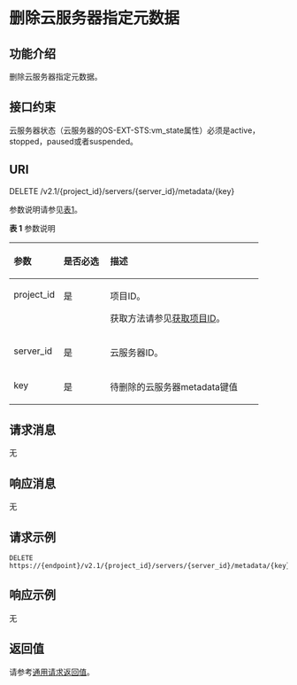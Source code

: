 # 删除云服务器指定元数据<a name="ecs_03_1003"></a>

## 功能介绍<a name="section5520708185439"></a>

删除云服务器指定元数据。

## 接口约束<a name="section4794112412015"></a>

云服务器状态（云服务器的OS-EXT-STS:vm\_state属性）必须是active，stopped，paused或者suspended。

## URI<a name="section65173692185439"></a>

DELETE /v2.1/\{project\_id\}/servers/\{server\_id\}/metadata/\{key\}

参数说明请参见[表1](#table14014174185439)。

**表 1**  参数说明

<a name="table14014174185439"></a>
<table><thead align="left"><tr id="row32160776185439"><th class="cellrowborder" valign="top" width="19.99%" id="mcps1.2.4.1.1"><p id="p5187119"><a name="p5187119"></a><a name="p5187119"></a>参数</p>
</th>
<th class="cellrowborder" valign="top" width="18.67%" id="mcps1.2.4.1.2"><p id="p17503500"><a name="p17503500"></a><a name="p17503500"></a>是否必选</p>
</th>
<th class="cellrowborder" valign="top" width="61.339999999999996%" id="mcps1.2.4.1.3"><p id="p8497414"><a name="p8497414"></a><a name="p8497414"></a>描述</p>
</th>
</tr>
</thead>
<tbody><tr id="row26570121185439"><td class="cellrowborder" valign="top" width="19.99%" headers="mcps1.2.4.1.1 "><p id="p4696221185439"><a name="p4696221185439"></a><a name="p4696221185439"></a>project_id</p>
</td>
<td class="cellrowborder" valign="top" width="18.67%" headers="mcps1.2.4.1.2 "><p id="p44849621185439"><a name="p44849621185439"></a><a name="p44849621185439"></a>是</p>
</td>
<td class="cellrowborder" valign="top" width="61.339999999999996%" headers="mcps1.2.4.1.3 "><p id="p37593705"><a name="p37593705"></a><a name="p37593705"></a>项目ID。</p>
<p id="p1180512217438"><a name="p1180512217438"></a><a name="p1180512217438"></a>获取方法请参见<a href="获取项目ID.md">获取项目ID</a>。</p>
</td>
</tr>
<tr id="row13357420185439"><td class="cellrowborder" valign="top" width="19.99%" headers="mcps1.2.4.1.1 "><p id="p8209263185439"><a name="p8209263185439"></a><a name="p8209263185439"></a>server_id</p>
</td>
<td class="cellrowborder" valign="top" width="18.67%" headers="mcps1.2.4.1.2 "><p id="p60970546185439"><a name="p60970546185439"></a><a name="p60970546185439"></a>是</p>
</td>
<td class="cellrowborder" valign="top" width="61.339999999999996%" headers="mcps1.2.4.1.3 "><p id="p39667165185439"><a name="p39667165185439"></a><a name="p39667165185439"></a><span id="text1957342419520"><a name="text1957342419520"></a><a name="text1957342419520"></a>云服务器</span>ID。</p>
</td>
</tr>
<tr id="row32078344185622"><td class="cellrowborder" valign="top" width="19.99%" headers="mcps1.2.4.1.1 "><p id="p48209085185622"><a name="p48209085185622"></a><a name="p48209085185622"></a>key</p>
</td>
<td class="cellrowborder" valign="top" width="18.67%" headers="mcps1.2.4.1.2 "><p id="p12621798185622"><a name="p12621798185622"></a><a name="p12621798185622"></a>是</p>
</td>
<td class="cellrowborder" valign="top" width="61.339999999999996%" headers="mcps1.2.4.1.3 "><p id="p15732716185622"><a name="p15732716185622"></a><a name="p15732716185622"></a>待删除的<span id="text94181625185212"><a name="text94181625185212"></a><a name="text94181625185212"></a>云服务器</span>metadata键值</p>
</td>
</tr>
</tbody>
</table>

## 请求消息<a name="section21460169185439"></a>

无

## 响应消息<a name="section31286738185439"></a>

无

## 请求示例<a name="section43661451124217"></a>

```
DELETE https://{endpoint}/v2.1/{project_id}/servers/{server_id}/metadata/{key}
```

## 响应示例<a name="section105131358154219"></a>

无

## 返回值<a name="section4253667185439"></a>

请参考[通用请求返回值](通用请求返回值.md)。

